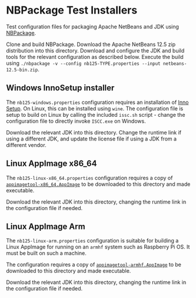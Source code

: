 # NBPackage Test Installers

Test configuration files for packaging Apache NetBeans and JDK using
[NBPackage](https://github.com/apache/netbeans-tools/pull/47).

Clone and build NBPackage. Download the Apache NetBeans 12.5 zip distribution into this directory. Download and
configure the JDK and build tools for the relevant configuration as described below. Execute the build using
`./nbpackage -v --config nb125-TYPE.properties --input netbeans-12.5-bin.zip`.

## Windows InnoSetup installer

The `nb125-windows.properties` configuration requires an installation of [Inno Setup](https://jrsoftware.org/isinfo.php). On Linux, this can be installed using `wine`. The configuration file is setup to build on Linux by
calling the included `issc.sh` script - change the configuration file to directly invoke `ISCC.exe` on Windows.

Download the relevant JDK into this directory. Change the runtime link if using a different JDK, and update the
license file if using a JDK from a different vendor.

## Linux AppImage x86_64

The `nb125-linux-x86_64.properties` configuration requires a copy of
[`appimagetool-x86_64.AppImage`](https://github.com/AppImage/AppImageKit/releases/) to be downloaded to this
directory and made executable.

Download the relevant JDK into this directory, changing the runtime link in the configuration file if needed.

## Linux AppImage Arm

The `nb125-linux-arm.properties` configuration is suitable for building a Linux AppImage for running on an
`armhf` system such as Raspberry Pi OS. It must be built on such a machine.

 The configuration requires a copy of
[`appimagetool-armhf.AppImage`](https://github.com/AppImage/AppImageKit/releases/) to be downloaded to this
directory and made executable.

Download the relevant JDK into this directory, changing the runtime link in the configuration file if needed.

